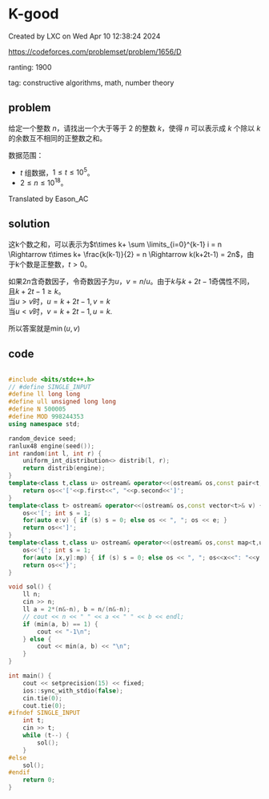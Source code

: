 # K-good

Created by LXC on Wed Apr 10 12:38:24 2024

https://codeforces.com/problemset/problem/1656/D

ranting: 1900

tag: constructive algorithms, math, number theory

## problem

给定一个整数 $n$，请找出一个大于等于 $2$ 的整数 $k$，使得 $n$ 可以表示成 $k$ 个除以 $k$ 的余数互不相同的正整数之和。

数据范围：

- $t$ 组数据，$1\leqslant t\leqslant 10^5$。
- $2\leqslant n\leqslant 10^{18}$。

Translated by Eason_AC

## solution

这k个数之和，可以表示为$t\times k+ \sum \limits_{i=0}^{k-1} i = n \Rightarrow t\times k+ \frac{k(k-1)}{2} = n \Rightarrow k(k+2t-1) = 2n$，由于k个数是正整数，$t>0$。

如果$2n$含奇数因子，令奇数因子为$u$，$v=n/u$。由于$k$与$k+2t-1$奇偶性不同，且$k+2t-1\ge k$。  
当$u > v$时，$u = k+2t-1, v = k$  
当$u < v$时，$v = k+2t-1, u = k$.

所以答案就是$\min(u,v)$


## code

``` cpp

#include <bits/stdc++.h>
// #define SINGLE_INPUT
#define ll long long
#define ull unsigned long long
#define N 500005
#define MOD 998244353
using namespace std;

random_device seed;
ranlux48 engine(seed());
int random(int l, int r) {
    uniform_int_distribution<> distrib(l, r);
    return distrib(engine);
}
template<class t,class u> ostream& operator<<(ostream& os,const pair<t,u>& p) {
    return os<<'['<<p.first<<", "<<p.second<<']';
}
template<class t> ostream& operator<<(ostream& os,const vector<t>& v) {
    os<<'['; int s = 1;
    for(auto e:v) { if (s) s = 0; else os << ", "; os << e; }
    return os<<']';
}
template<class t,class u> ostream& operator<<(ostream& os,const map<t,u>& mp){
    os<<'{'; int s = 1;
    for(auto [x,y]:mp) { if (s) s = 0; else os << ", "; os<<x<<": "<<y; }
    return os<<'}';
}

void sol() {
    ll n;
    cin >> n;
    ll a = 2*(n&-n), b = n/(n&-n);
    // cout << n << " " << a << " " << b << endl;
    if (min(a, b) == 1) {
        cout << "-1\n";
    } else {
        cout << min(a, b) << "\n";
    }
}

int main() {
    cout << setprecision(15) << fixed;
    ios::sync_with_stdio(false);
    cin.tie(0);
    cout.tie(0);
#ifndef SINGLE_INPUT
    int t;
    cin >> t;
    while (t--) {
        sol();
    }
#else
    sol();
#endif
    return 0;
}

```
